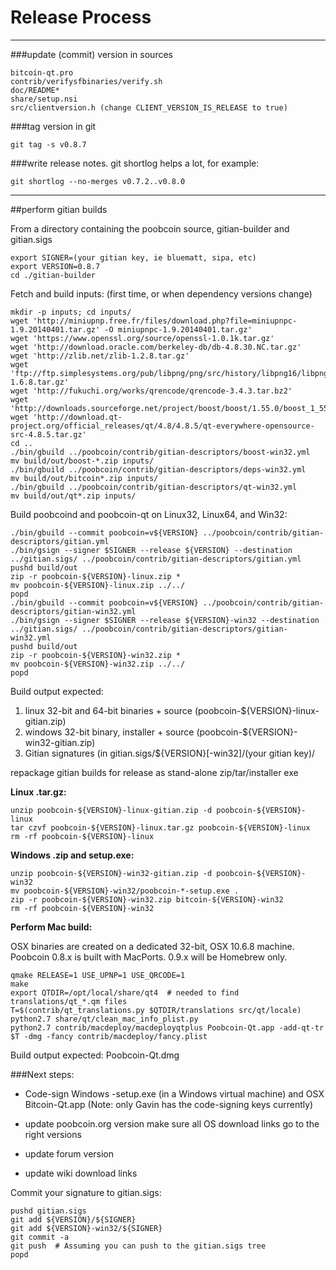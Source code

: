 Release Process
====================

* * *

###update (commit) version in sources


	bitcoin-qt.pro
	contrib/verifysfbinaries/verify.sh
	doc/README*
	share/setup.nsi
	src/clientversion.h (change CLIENT_VERSION_IS_RELEASE to true)

###tag version in git

	git tag -s v0.8.7

###write release notes. git shortlog helps a lot, for example:

	git shortlog --no-merges v0.7.2..v0.8.0

* * *

##perform gitian builds

 From a directory containing the poobcoin source, gitian-builder and gitian.sigs
  
	export SIGNER=(your gitian key, ie bluematt, sipa, etc)
	export VERSION=0.8.7
	cd ./gitian-builder

 Fetch and build inputs: (first time, or when dependency versions change)

	mkdir -p inputs; cd inputs/
	wget 'http://miniupnp.free.fr/files/download.php?file=miniupnpc-1.9.20140401.tar.gz' -O miniupnpc-1.9.20140401.tar.gz'
	wget 'https://www.openssl.org/source/openssl-1.0.1k.tar.gz'
	wget 'http://download.oracle.com/berkeley-db/db-4.8.30.NC.tar.gz'
	wget 'http://zlib.net/zlib-1.2.8.tar.gz'
	wget 'ftp://ftp.simplesystems.org/pub/libpng/png/src/history/libpng16/libpng-1.6.8.tar.gz'
	wget 'http://fukuchi.org/works/qrencode/qrencode-3.4.3.tar.bz2'
	wget 'http://downloads.sourceforge.net/project/boost/boost/1.55.0/boost_1_55_0.tar.bz2'
	wget 'http://download.qt-project.org/official_releases/qt/4.8/4.8.5/qt-everywhere-opensource-src-4.8.5.tar.gz'
	cd ..
	./bin/gbuild ../poobcoin/contrib/gitian-descriptors/boost-win32.yml
	mv build/out/boost-*.zip inputs/
	./bin/gbuild ../poobcoin/contrib/gitian-descriptors/deps-win32.yml
	mv build/out/bitcoin*.zip inputs/
	./bin/gbuild ../poobcoin/contrib/gitian-descriptors/qt-win32.yml
	mv build/out/qt*.zip inputs/

 Build poobcoind and poobcoin-qt on Linux32, Linux64, and Win32:
  
	./bin/gbuild --commit poobcoin=v${VERSION} ../poobcoin/contrib/gitian-descriptors/gitian.yml
	./bin/gsign --signer $SIGNER --release ${VERSION} --destination ../gitian.sigs/ ../poobcoin/contrib/gitian-descriptors/gitian.yml
	pushd build/out
	zip -r poobcoin-${VERSION}-linux.zip *
	mv poobcoin-${VERSION}-linux.zip ../../
	popd
	./bin/gbuild --commit poobcoin=v${VERSION} ../poobcoin/contrib/gitian-descriptors/gitian-win32.yml
	./bin/gsign --signer $SIGNER --release ${VERSION}-win32 --destination ../gitian.sigs/ ../poobcoin/contrib/gitian-descriptors/gitian-win32.yml
	pushd build/out
	zip -r poobcoin-${VERSION}-win32.zip *
	mv poobcoin-${VERSION}-win32.zip ../../
	popd

  Build output expected:

  1. linux 32-bit and 64-bit binaries + source (poobcoin-${VERSION}-linux-gitian.zip)
  2. windows 32-bit binary, installer + source (poobcoin-${VERSION}-win32-gitian.zip)
  3. Gitian signatures (in gitian.sigs/${VERSION}[-win32]/(your gitian key)/

repackage gitian builds for release as stand-alone zip/tar/installer exe

**Linux .tar.gz:**

	unzip poobcoin-${VERSION}-linux-gitian.zip -d poobcoin-${VERSION}-linux
	tar czvf poobcoin-${VERSION}-linux.tar.gz poobcoin-${VERSION}-linux
	rm -rf poobcoin-${VERSION}-linux

**Windows .zip and setup.exe:**

	unzip poobcoin-${VERSION}-win32-gitian.zip -d poobcoin-${VERSION}-win32
	mv poobcoin-${VERSION}-win32/poobcoin-*-setup.exe .
	zip -r poobcoin-${VERSION}-win32.zip bitcoin-${VERSION}-win32
	rm -rf poobcoin-${VERSION}-win32

**Perform Mac build:**

  OSX binaries are created on a dedicated 32-bit, OSX 10.6.8 machine.
  Poobcoin 0.8.x is built with MacPorts.  0.9.x will be Homebrew only.

	qmake RELEASE=1 USE_UPNP=1 USE_QRCODE=1
	make
	export QTDIR=/opt/local/share/qt4  # needed to find translations/qt_*.qm files
	T=$(contrib/qt_translations.py $QTDIR/translations src/qt/locale)
	python2.7 share/qt/clean_mac_info_plist.py
	python2.7 contrib/macdeploy/macdeployqtplus Poobcoin-Qt.app -add-qt-tr $T -dmg -fancy contrib/macdeploy/fancy.plist

 Build output expected: Poobcoin-Qt.dmg

###Next steps:

* Code-sign Windows -setup.exe (in a Windows virtual machine) and
  OSX Bitcoin-Qt.app (Note: only Gavin has the code-signing keys currently)

* update poobcoin.org version
  make sure all OS download links go to the right versions

* update forum version

* update wiki download links

Commit your signature to gitian.sigs:

	pushd gitian.sigs
	git add ${VERSION}/${SIGNER}
	git add ${VERSION}-win32/${SIGNER}
	git commit -a
	git push  # Assuming you can push to the gitian.sigs tree
	popd

